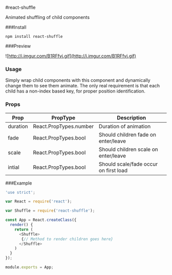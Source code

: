 #react-shuffle

Animated shuffling of child components

###Install

```
npm install react-shuffle
```

###Preview

![http://i.imgur.com/B1RFfvj.gif](http://i.imgur.com/B1RFfvj.gif)

### Usage

Simply wrap child components with this component and dynamically change them to see them animate. The only real requirement is that each child has a non-index based key, for proper position identification.

### Props

| Prop | PropType | Description |
| ---- | -------- | ----------- |
| duration | React.PropTypes.number | Duration of animation |
| fade | React.PropTypes.bool | Should children fade on enter/leave |
| scale | React.PropTypes.bool | Should children scale on enter/leave |
| intial | React.PropTypes.bool | Should scale/fade occur on first load |

###Example
```javascript
'use strict';

var React = require('react');

var Shuffle = require('react-shuffle');

const App = React.createClass({
  render() {
    return (
      <Shuffle>
       {// Method to render children goes here}
      </Shuffle>
    )
  }
});

module.exports = App;
